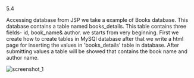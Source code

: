 5.4


Accessing database from JSP
we take a example of Books database. This database contains a table named books_details. This table contains three fields- id, book_name& author. we starts from very beginning. First we create how to create tables in MySQl database after that we write a html page for inserting the values in 'books_details' table in database. After submitting values a table will be showed that contains the book name and author name.

![screenshot_1](https://cloud.githubusercontent.com/assets/17025509/14493556/aa506f7c-01a3-11e6-9bbb-c3824ee19072.png)

